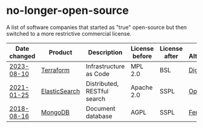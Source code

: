 # no-longer-open-source
A list of software companies that started as "true" open-source but then switched to a more restrictive commercial license.

| Date changed   | Product            | Description                 | License before | License after | OSS Alternative(s) |
| ---------------| ------------------ | --------------------------- | -------------- | ------------- | ------------------ |
| [2023-08-10](https://www.hashicorp.com/blog/hashicorp-adopts-business-source-license)     | [Terraform](https://www.terraform.io/)          | Infrastructure as Code      | MPL 2.0        | BSL           | [Digger](github.com/diggerhq/digger) |
| [2021-01-25](https://www.elastic.co/blog/licensing-change)     | [ElasticSearch](https://www.elastic.co/)      | Distributed, RESTful search | Apache 2.0     | SSPL          | [OpenSearch](https://github.com/opensearch-project)|
| [2018-08-16](https://www.mongodb.com/blog/post/mongodb-now-released-under-the-server-side-public-license)    | [MongoDB](https://www.mongodb.com/)           | Document database           | AGPL           | SSPL          | [FerretDb](https://github.com/FerretDB/)|
